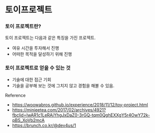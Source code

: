토이프로젝트
===

### 토이 프로젝트란?

토이 프로젝트는 다음과 같은 특징을 가진 프로젝트.

- 여유 시간을 투자해서 진행
- 어떠한 목적을 달성하기 위해 진행

### 토이 프로젝트로 얻을 수 있는 것

- 기술에 대한 접근 기회
- 기술을 공부해 보는 것에 그치지 않고 경험을 해볼 수 있음.

Reference
- https://woowabros.github.io/experience/2018/11/12/toy-project.html
- https://minieetea.com/2017/02/archives/4921?fbclid=IwAR1c1LeRAjYhgJxDaZ0-3rGQ-tqm0QghEXXgY5r4OwY72k-pBS_XoVb2mcA
- https://brunch.co.kr/@dev4us/1